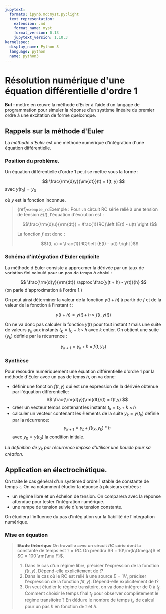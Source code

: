 ```yaml
---
jupytext:
  formats: ipynb,md:myst,py:light
  text_representation:
    extension: .md
    format_name: myst
    format_version: 0.13
    jupytext_version: 1.10.3
kernelspec:
  display_name: Python 3
  language: python
  name: python3
---
```


# Résolution numérique d'une équation différentielle d'ordre 1

__But :__ mettre en œuvre la méthode d’Euler à l’aide d’un langage de programmation pour simuler la réponse d’un système linéaire du premier ordre à une excitation de forme quelconque.

## Rappels sur la méthode d'Euler

La _méthode d'Euler_ est une méthode numérique d'intégration d'une équation différentielle.

### Position du problème.
Un équation différentielle d'ordre 1 peut se mettre sous la forme :

$$
\frac{\rm{d}y}{\rm{dt}}(t) = f(t, y)
$$
avec $y(t_0) = y_0$

où $y$ est la fonction inconnue.


> {ref}`exemple_rc`Exemple : Pour un circuit RC série relié à une tension de tension $E(t)$, l'équation d'évolution est :
> 
> $$\frac{\rm{d}u}{\rm{dt}} = \frac{1}{RC}\left (E(t) - u(t) \right )$$
> 
> La fonction $f$ est donc :
> 
> $$f(t, u) = \frac{1}{RC}\left (E(t) - u(t) \right )$$

### Schéma d'intégration d'Euler explicite

La méthode d'Euler consiste à approximer la dérivée par un taux de variation fini calculé pour un pas de temps $h$ choisi :

$$
\frac{\rm{d}y}{\rm{dt}} \approx \frac{y(t + h) - y(t)}{h}
$$
(on parle d'approximation à l'ordre 1.)

On peut ainsi déterminer la valeur de la fonction $y(t + h)$ à partir de $f$ et de la valeur de la fonction à l'instant $t$ :

$$
y(t + h) = y(t) + h \times f(t, y(t))
$$

On ne va donc pas calculer la fonction $y(t)$ pour tout instant $t$ mais une suite de valeurs $y_k$ aux instants $t_k = t_0 + k\times h$ avec $k$ entier. On obtient une suite $(y_k)$ définie par la récurrence :

$$
y_{k+1} = y_k + h \times f(t, y_k)
$$

### Synthèse

Pour résoudre numériquement une équation différentielle d'ordre 1 par la méthode d'Euler avec un pas de temps $h$, on va donc:
* définir une fonction $f(t,y)$ qui est une expression de la dérivée obtenue par l'équation différentielle:
$$
\frac{\rm{d}y}{\rm{dt}}(t) = f(t,y)
$$
* créer un vecteur temps contenant les instants $t_k = t_0 + k \times h$
* calculer un vecteur contenant les éléments de la suite $y_k = y(t_k)$ définie par la récurrence:
$$
y_{k+1} = y_k + f(t_k, y_k) * h
$$
avec $y_0 = y(t_0)$ la condition initiale.

_La définition de $y_k$ par récurrence impose d'utiliser une boucle pour sa création._

## Application en électrocinétique.
On traite le cas général d'un système d'ordre 1 stable de constante de temps $\tau$. On va notamment étudier la réponse à plusieurs entrées :
* un régime libre et un échelon de tension. On comparera avec la réponse attendue pour tester l'intégration numérique.
* une rampe de tension suivie d'une tension constante.

On étudiera l'influence du pas d'intégration sur la fiabilité de l'intégration numérique.

### Mise en équation
> __Etude théorique__
> On travaille avec un circuit $RC$ série dont la constante de temps est $\tau = RC$. On prendra $R = 10\rm{k\Omega}$ et $C = 100 \rm{\mu F}$.  
> 1. Dans le cas d'un régime libre, préciser l'expression de la fonction $f(t,y)$. Dépend-elle explicitement de $t$?
> 2. Dans le cas où le RC est relié à une source $E = 1V$, préciser l'expression de la fonction $f(t,y)$. Dépend-elle explicitement de $t$?
> 3. On veut étudier le régime transitoire, on va donc intégrer de 0 à $t_f$. Comment choisir le temps final $t_f$ pour observer complètement le régime transitoire ? En déduire le nombre de temps $t_k$ de calcul pour un pas $h$ en fonction de $\tau$ et $h$.